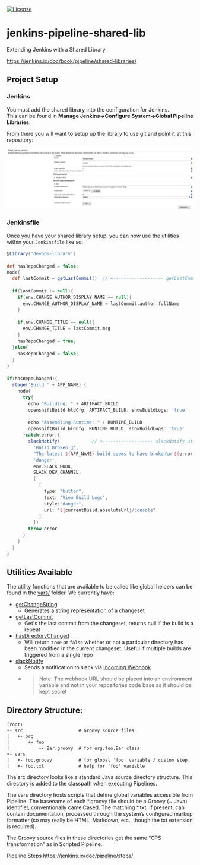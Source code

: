 [![License](https://img.shields.io/badge/License-Apache%202.0-blue.svg)](LICENSE)


# jenkins-pipeline-shared-lib
Extending Jenkins with a Shared Library

https://jenkins.io/doc/book/pipeline/shared-libraries/


## Project Setup

### Jenkins

You must add the shared library into the configuration for Jenkins.  
This can be found in **Manage Jenkins->Configure System->Global Pipeline Libraries**:

From there you will want to setup up the library to use git and point it at this repository:

![Global Pipeline Setup](./docs/global-pipeline-jenkins-setup.png)


### Jenkinsfile

Once you have your shared library setup, you can now use the utilities within your `Jenkinsfile` like so:

```groovy
@Library('devops-library') _

def hasRepoChanged = false;
node{
  def lastCommit = getLastCommit()  // <------------------- getLastCommit utility from vars/
  
  if(lastCommit != null){
    if(env.CHANGE_AUTHOR_DISPLAY_NAME == null){
      env.CHANGE_AUTHOR_DISPLAY_NAME = lastCommit.author.fullName
    }

    if(env.CHANGE_TITLE == null){
      env.CHANGE_TITLE = lastCommit.msg
    }
    hasRepoChanged = true;
  }else{
    hasRepoChanged = false;
  }
}

if(hasRepoChanged){
  stage('Build ' + APP_NAME) {
    node{
      try{
        echo "Building: " + ARTIFACT_BUILD
        openshiftBuild bldCfg: ARTIFACT_BUILD, showBuildLogs: 'true'
        
        echo "Assembling Runtime: " + RUNTIME_BUILD
        openshiftBuild bldCfg: RUNTIME_BUILD, showBuildLogs: 'true'
      }catch(error){
        slackNotify(            // <------------------- slackNotify utility from shared lib vars/ folder
          'Build Broken 🤕',
          "The latest ${APP_NAME} build seems to have broken\n'${error.message}'",
          'danger',
          env.SLACK_HOOK,
          SLACK_DEV_CHANNEL,
          [
            [
              type: "button",
              text: "View Build Logs",
              style:"danger",           
              url: "${currentBuild.absoluteUrl}/console"
            ]
          ])
        throw error
      }
    }
  }
}
```

## Utilities Available

The utility functions that are available to be called like global helpers can be found in the [vars/](./vars/) folder.  We currently have:

- [getChangeString](./vars/getChangeString.groovy)
    - Generates a string representation of a changeset
- [getLastCommit](./vars/getLastCommit.groovy)
    - Get's the last commit from the changeset, returns null if the build is a repeat
- [hasDirectoryChanged](./vars/hasDirectoryChanged.groovy)
    - Will return `true` or `false` whether or not a particular directory has been modified in the current changeset.  Useful if multiple builds are triggered from a single repo
- [slackNotify](./vars/slackNotify.groovy)
    - Sends a notification to slack via [Incoming Webhook](https://api.slack.com/incoming-webhooks)
    - >Note: The webhook URL should be placed into an environment variable and not in your repositories code base as it should be kept secret


## Directory Structure:

```
(root)
+- src                     # Groovy source files
|   +- org
|       +- foo
|           +- Bar.groovy  # for org.foo.Bar class
+- vars
|   +- foo.groovy          # for global 'foo' variable / custom step
|   +- foo.txt             # help for 'foo' variable
```

The src directory looks like a standard Java source directory structure. This directory is added to the classpath when executing Pipelines.

The vars directory hosts scripts that define global variables accessible from Pipeline. The basename of each *.groovy file should be a Groovy (~ Java) identifier, conventionally camelCased. The matching *.txt, if present, can contain documentation, processed through the system’s configured markup formatter (so may really be HTML, Markdown, etc., though the txt extension is required).

The Groovy source files in these directories get the same “CPS transformation” as in Scripted Pipeline.


Pipeline Steps 
https://jenkins.io/doc/pipeline/steps/
